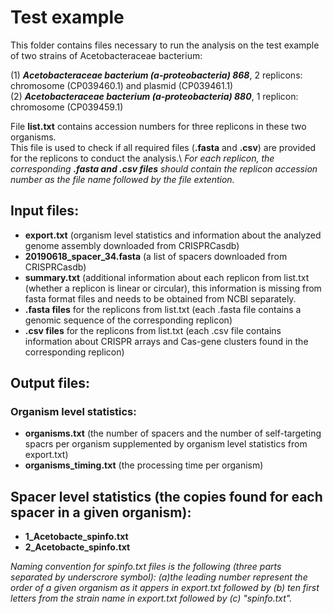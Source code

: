 # Test example

This folder contains files necessary to run the analysis on the test example of two strains of Acetobacteraceae bacterium:

(1) ***Acetobacteraceae bacterium (a-proteobacteria) 868***, 2 replicons: chromosome (CP039460.1) and plasmid (CP039461.1)\
(2) ***Acetobacteraceae bacterium (a-proteobacteria) 880***, 1 replicon: chromosome (CP039459.1)


File __list.txt__ contains accession numbers for three replicons in these two organisms.\
This file is used to check if all required files (__.fasta__ and __.csv__) are provided for the replicons to conduct the analysis.\\
_For each replicon, the corresponding __.fasta and .csv files__ should contain the replicon accession number as the file name followed by the file extention._


## Input files:
* __export.txt__ (organism level statistics and information about the analyzed genome assembly downloaded from CRISPRCasdb) 
* __20190618_spacer_34.fasta__ (a list of spacers downloaded from CRISPRCasdb)
* __summary.txt__ (additional information about each replicon from list.txt (whether a replicon is linear or circular), this information is missing from fasta format files and needs to be obtained from NCBI separately.
* __.fasta files__ for the replicons from list.txt (each .fasta file contains a genomic sequence of the corresponding replicon) 
* __.csv files__ for the replicons from list.txt (each .csv file contains information about CRISPR arrays and Cas-gene clusters found in the corresponding replicon)

## Output files:

### Organism level statistics:
* __organisms.txt__ (the number of spacers and the number of self-targeting spacrs per organism supplemented by organism level statistics from export.txt)
* __organisms_timing.txt__ (the processing time per organism)

## Spacer level statistics (the copies found for each spacer in a given organism):
* __1_Acetobacte_spinfo.txt__
* __2_Acetobacte_spinfo.txt__ 

_Naming convention for spinfo.txt files is the following (three parts separated by underscrore symbol):
(a)the leading number represent the order of a given organism as it appers in export.txt followed by
(b) ten first letters from the strain name in export.txt followed by (c) "spinfo.txt"._


